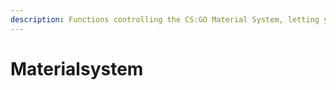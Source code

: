 ```yaml
---
description: Functions controlling the CS:GO Material System, letting you modulate, swap, remove materials and set their shader params / material vars
---
```


# Materialsystem
